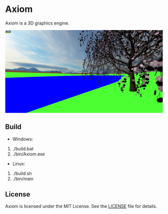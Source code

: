 
# Axiom

Axiom is a 3D graphics engine.

![Alt text](screenshots/preview.png)

## Build
- Windows:

1. ./build.bat
2. ./bin/Axiom.exe

- Linux:

1. ./build.sh
2. ./bin/main

## License

Axiom is licensed under the MIT License. See the [LICENSE](LICENSE) file for details.


